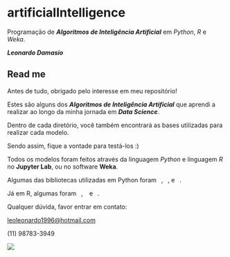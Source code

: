 # artificialIntelligence
Programação de **_Algoritmos de Inteligência Artificial_** em *Python*, *R* e *Weka*.

**_Leonardo Damasio_**

## Read me

Antes de tudo, obrigado pelo interesse em meu repositório!

Estes são alguns dos **_Algoritmos de Inteligência Artificial_** que aprendi a realizar ao longo da minha jornada em **_Data Science_**. 

Dentro de cada diretório, você também encontrará as bases utilizadas para realizar cada modelo. 

Sendo assim, fique a vontade para testá-los :)

Todos os modelos foram feitos através da linguagem *Python* e linguagem *R* no **Jupyter Lab**, ou no software **Weka**.

Algumas das bibliotecas utilizadas em Python foram ` `, ` `, e ` `.

Já em R, algumas foram ` `, ` ` e ` `.

Qualquer dúvida, favor entrar em contato:

leoleonardo1996@hotmail.com

(11) 98783-3949

![](https://encrypted-tbn0.gstatic.com/images?q=tbn%3AANd9GcTbCwPt9uCJrJ_zlK7FyG38-eiC3KvaeumU818oDFWCEp8aPCD0)
